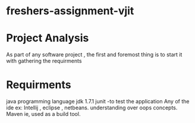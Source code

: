 
# freshers-assignment-vjit

# Project Analysis

As part of any software project , the first and foremost thing is to start it with gathering the requirments

# Requirments
java programming language
jdk 1.7.1
junit -to test the application
Any of the ide  ex: Intellij , eclipse , netbeans.
understanding over oops concepts.
Maven ie, used as a build tool.


